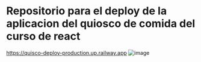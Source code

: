 # Repositorio para el deploy de la aplicacion del quiosco de comida del curso de react
https://quisco-deploy-production.up.railway.app
![image](https://github.com/DerianMolinaLopez/quisco-deploy/assets/132833054/5567216e-c4e2-4d73-9a09-86a89406155e)
